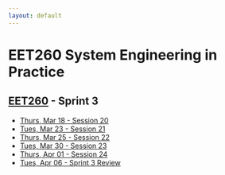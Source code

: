 ```yaml
---
layout: default
---
```


# EET260 System Engineering in Practice

## [EET260](../) - Sprint 3


- [Thurs, Mar 18 - Session 20](session20.md)
- [Tues, Mar 23 - Session 21](session21.md)
- [Thurs, Mar 25 - Session 22](session22.md)
- [Tues, Mar 30 - Session 23](session23.md)
- [Thurs, Apr 01 - Session 24](session24.md)
- [Tues, Apr 06 - Sprint 3 Review](sprint3_review.md)

<!--


-->


